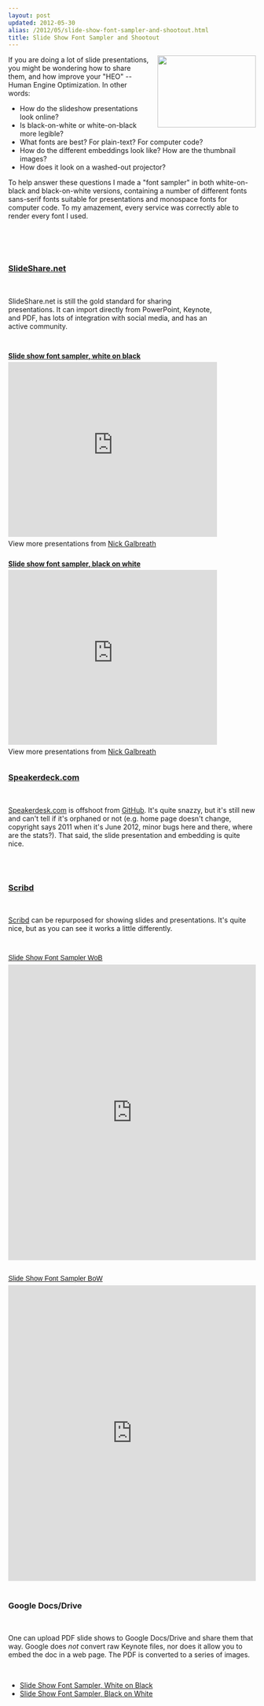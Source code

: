 ```yaml
---
layout: post
updated: 2012-05-30
alias: /2012/05/slide-show-font-sampler-and-shootout.html
title: Slide Show Font Sampler and Shootout
---
```

<div class="separator" style="clear: both; text-align: center;"><a href="http://www.slideshare.net/nickgsuperstar/slide-show-font-sampler-white-on-black" imageanchor="1" style="clear:right; float:right; margin-left:1em; margin-bottom:1em"><img border="0" height="146" width="200" src="http://3.bp.blogspot.com/-WLVumzd2BEQ/T8bRGaYZfdI/AAAAAAAAAK8/wP0cdT_Ix-g/s200/slideshowfontssample-thumb.png" /></a></div><div>If you are doing a lot of slide presentations, you might be wondering how to share them, and how improve your "HEO" -- Human Engine Optimization.  In other words:<br />
</div><ul><li> How do the slideshow presentations look online?</li>
<li> Is black-on-white or white-on-black more legible?</li>
<li> What fonts are best? For plain-text? For computer code?</li>
<li> How do the different embeddings look like?  How are the thumbnail images?</li>
<li> How does it look on a washed-out projector?</li>
</ul><p>To help answer these questions I made a "font sampler" in both white-on-black and black-on-white versions, containing a number of different fonts sans-serif fonts suitable for presentations and monospace fonts for computer code. To my amazement, every service was correctly able to render every font I used.</p><br />
<br />
<br />
<h3><a href="http://www.slideshare.net/nickgsuperstar/SlideShare.net">SlideShare.net</a></h3><div id="__ss_13089343" style="width: 425px;"><br />
<p>SlideShare.net is still the gold standard for sharing presentations.  It can import directly from PowerPoint, Keynote, and PDF, has lots of integration with social media, and has an active community.</p><br />
<strong style="display: block; margin: 12px 0 4px;"><a href="http://www.slideshare.net/nickgsuperstar/slide-show-font-sampler-white-on-black" target="_blank" title="Slide show font sampler, white on black">Slide show font sampler, white on black</a></strong> <iframe allowfullscreen="" frameborder="0" height="355" marginheight="0" marginwidth="0" scrolling="no" src="http://www.slideshare.net/slideshow/embed_code/13089343?rel=0" width="425"></iframe>  <div style="padding: 5px 0 12px;">View more presentations from <a href="http://www.slideshare.net/nickgsuperstar" target="_blank">Nick Galbreath</a> </div></div><div id="__ss_13089372" style="width: 425px;"><strong style="display: block; margin: 12px 0 4px;"><a href="http://www.slideshare.net/nickgsuperstar/slide-show-font-sampler-black-on-white" target="_blank" title="Slide show font sampler, black on white">Slide show font sampler, black on white</a></strong> <iframe allowfullscreen="" frameborder="0" height="355" marginheight="0" marginwidth="0" scrolling="no" src="http://www.slideshare.net/slideshow/embed_code/13089372?rel=0" width="425"></iframe>  <div style="padding: 5px 0 12px;">View more presentations from <a href="http://www.slideshare.net/nickgsuperstar" target="_blank">Nick Galbreath</a> </div></div><h3><a href="https://speakerdeck.com/u/ngalbreath"> Speakerdeck.com</a></h3><br />
<p><a href="http://speakerdeck.com/">Speakerdesk.com</a> is offshoot from <a href="https://github.com/">GitHub</a>.  It's quite snazzy, but it's still new and can't tell if it's orphaned or not (e.g. home page doesn't change, copyright says 2011 when it's June 2012, minor bugs here and there, where are the stats?).  That said, the slide presentation and embedding is quite nice.</p><div><script async class="speakerdeck-embed" data-id="4fc1739534e76d002201cfd5" data-ratio="1.2945638432364097" src="//speakerdeck.com/assets/embed.js"></script><br />
</div><div><script async class="speakerdeck-embed" data-id="4fc171d724e6c6002201c805" data-ratio="1.2945638432364097" src="//speakerdeck.com/assets/embed.js"></script></div><br />
<h3><a href="http://www.scribd.com/nickgalbreath">Scribd</a></h3><br />
<p><a href="http://scribd.com/">Scribd</a> can be repurposed for showing slides and presentations.  It's quite nice, but as you can see it works a little differently.</p><br />
<a title="View Slide Show Font Sampler WoB on Scribd" href="http://www.scribd.com/doc/95059102/Slide-Show-Font-Sampler-WoB" style="margin: 12px auto 6px auto; font-family: Helvetica,Arial,Sans-serif; font-style: normal; font-variant: normal; font-weight: normal; font-size: 14px; line-height: normal; font-size-adjust: none; font-stretch: normal; -x-system-font: none; display: block; text-decoration: underline;">Slide Show Font Sampler WoB</a><iframe class="scribd_iframe_embed" src="http://www.scribd.com/embeds/95059102/content?start_page=1&view_mode=list&access_key=key-d2vgmekfn2128jhpg3y" data-auto-height="true" data-aspect-ratio="1.2938689217759" scrolling="no" id="doc_61520" width="100%" height="600" frameborder="0"></iframe><br />
<br />
<a title="View Slide Show Font Sampler BoW on Scribd" href="http://www.scribd.com/doc/95058751/Slide-Show-Font-Sampler-BoW" style="margin: 12px auto 6px auto; font-family: Helvetica,Arial,Sans-serif; font-style: normal; font-variant: normal; font-weight: normal; font-size: 14px; line-height: normal; font-size-adjust: none; font-stretch: normal; -x-system-font: none; display: block; text-decoration: underline;">Slide Show Font Sampler BoW</a><iframe class="scribd_iframe_embed" src="http://www.scribd.com/embeds/95058751/content?start_page=1&view_mode=list&access_key=key-sss847d9yhfmplmr1dx" data-auto-height="true" data-aspect-ratio="1.2938689217759" scrolling="no" id="doc_39225" width="100%" height="600" frameborder="0"></iframe><br />
<br />
<h3>Google Docs/Drive</h3><br />
<p>One can upload PDF slide shows to Google Docs/Drive and share them that way.  Google does <i>not</i> convert raw Keynote files, nor does it allow you to embed the doc in a web page.  The PDF is converted to a series of images.</p><br />
<ul><li><a href="https://docs.google.com/open?id=0BzdNkNbne8ZcWThDeWJrRnRHeHM">Slide Show Font Sampler, White on Black</a><br />
</li>
<li><a href="https://docs.google.com/open?id=0BzdNkNbne8Zcd0Z2NnRMdFRsX2c">Slide Show Font Sampler, Black on White</a></li>
</ul><br />
<br />
<br />
<br />
<br />
<br />
<br />